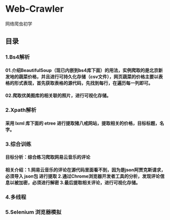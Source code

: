 # Web-Crawler
网络爬虫初学
## 目录
### 1.Bs4解析
#### 01.介绍BeautifulSoup（现已内嵌到bs4库下面）的用法，实例爬取的是北京新发地的蔬菜价格，并且进行可持久化存储（csv文件），网页蔬菜的价格主要以表格的形式表现，首先获取表格的源代码，先找到每行，在遍历每一列即可。
#### 02.爬取优美图库的相关联的照片，进行可视化存储。
### 2.Xpath解析
#### 采用 lxml 库下面的 etree 进行提取猪八戒网站，提取相关的价格，目标标题，名字。
### 3.综合训练
#### 目标分析：综合练习爬取网易云音乐的评论
#### 相关介绍：1.网易云音乐的评论在源代码里面看不到，因为是json阿贾克斯请求，必须导入 json包 进行提取 2.通过Chrome浏览器开发者工具的分析，发现评论信息以被加密，必须进行解密 3.最后提取相关评论，进行可视化存储。
### 4.多线程
### 5.Selenium 浏览器模拟
